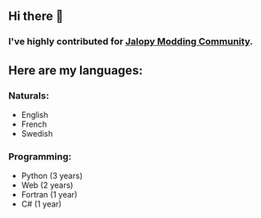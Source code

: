 ## Hi there 👋

### I've highly contributed for [Jalopy Modding Community](https://github.com/Jalopy-Mods).

## Here are my languages:
### Naturals:
- English
- French
- Swedish

### Programming:
- Python (3 years)
- Web (2 years)
- Fortran (1 year)
- C# (1 year)

